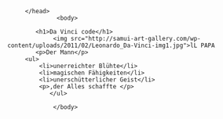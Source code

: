 <html>
         <head>
              <meta charset="utf-8">  
            <title> Da Vinci </title>    
                  
         </head>                   
                  <body>
          
            <h1>Da Vinci code</h1>
                 <img src="http://samui-art-gallery.com/wp-content/uploads/2011/02/Leonardo_Da-Vinci-img1.jpg">lL PAPA
            <p>Der Mann</p>
         <ul>
             <li>unerreichter Blühte</li>
             <li>magischen Fähigkeiten</li>
             <li>unerschütterlicher Geist</li>
             <p>,der Alles schaffte </p>         
                </ul>    
              
                 </body>
</html>
